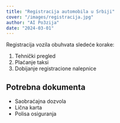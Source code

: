 ```yaml
---
title: "Registracija automobila u Srbiji"
cover: "/images/registracija.jpg"
author: "AI Po3zija"
date: "2024-03-01"
---
```


Registracija vozila obuhvata sledeće korake:

1. Tehnički pregled
2. Plaćanje taksi
3. Dobijanje registracione nalepnice

## Potrebna dokumenta

- Saobraćajna dozvola
- Lična karta
- Polisa osiguranja
